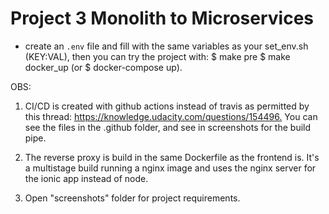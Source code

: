 
# Project 3 Monolith to Microservices

- create an `.env` file and fill with the same variables as your set_env.sh (KEY:VAL), then you can try the project with:
$ make pre
$ make docker_up (or $ docker-compose up).

OBS:

1. CI/CD is created with github actions instead of travis  as permitted by this thread: <https://knowledge.udacity.com/questions/154496.> You can see the files in the .github folder, and see in screenshots for the build pipe.

2. The reverse proxy is build in the same Dockerfile as the frontend is. It's a multistage build running a nginx image and uses the nginx server for the ionic app instead of node.

3. Open "screenshots" folder for project requirements.
